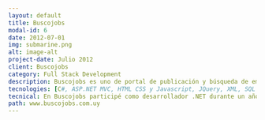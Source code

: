 ```yaml
---
layout: default
title: Buscojobs
modal-id: 6
date: 2012-07-01
img: submarine.png
alt: image-alt
project-date: Julio 2012
client: Buscojobs
category: Full Stack Development
description: Buscojobs es uno de portal de publicación y búsqueda de empleo y es uno de los más utilizado en Uruguay y Latinoamérica, con un promedio de 800 ofertas activas y aproximadamente unos 100 mil usuarios registrados solo en Uruguay.
tecnologies: [C#, ASP.NET MVC, HTML CSS y Javascript, JQuery, XML, SQL Server]
tecnical: En Buscojobs participé como desarrollador .NET durante un año, partiendo de una aplicación ya desarrollada y formando parte del desarrollo de nuevas funcionalidades para la misma, así como el mantenimiento general de la plataforma.
path: www.buscojobs.com.uy
---
```

